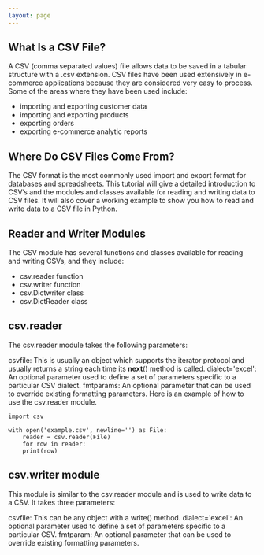 ```yaml
---
layout: page
---
```


## What Is a CSV File?

A CSV (comma separated values) file allows data to be saved in a tabular structure with a .csv extension. CSV files have been used extensively in e-commerce applications because they are considered very easy to process. Some of the areas where they have been used include:

* importing and exporting customer data
* importing and exporting products
* exporting orders
* exporting e-commerce analytic reports

## Where Do CSV Files Come From?

The CSV format is the most commonly used import and export format for databases and spreadsheets. This tutorial will give a detailed introduction to CSV’s and the modules and classes available for reading and writing data to CSV files. It will also cover a working example to show you how to read and write data to a CSV file in Python.

## Reader and Writer Modules


The CSV module has several functions and classes available for reading and writing CSVs, and they include:

* csv.reader function
* csv.writer function
* csv.Dictwriter class
* csv.DictReader class

## csv.reader
The csv.reader module takes the following parameters:

csvfile: This is usually an object which supports the iterator protocol and usually returns a string each time its __next__() method is called.
dialect='excel': An optional parameter used to define a set of parameters specific to a particular CSV dialect.
fmtparams: An optional parameter that can be used to override existing formatting parameters.
Here is an example of how to use the csv.reader module.

	import csv
 
	with open('example.csv', newline='') as File:
	    reader = csv.reader(File)
	    for row in reader:
		print(row)

## csv.writer module
This module is similar to the csv.reader module and is used to write data to a CSV. It takes three parameters:

csvfile: This can be any object with a write() method.
dialect='excel': An optional parameter used to define a set of parameters specific to a particular CSV.
fmtparam: An optional parameter that can be used to override existing formatting parameters.


